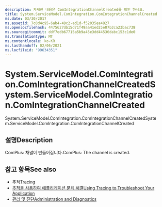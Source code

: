 ```yaml
---
description: 자세한 내용은 ComIntegrationChannelCreated를 확인 하세요.
title: System.ServiceModel.ComIntegration.ComIntegrationChannelCreated
ms.date: 03/30/2017
ms.assetid: 7c0d4c95-6ab4-49c2-ad1d-f52035ea4827
ms.openlocfilehash: 4475627db15d71f49aa41ed25e07b3ca23bac738
ms.sourcegitcommit: ddf7edb67715a5b9a45e3dd44536dabc153c1de0
ms.translationtype: MT
ms.contentlocale: ko-KR
ms.lasthandoff: 02/06/2021
ms.locfileid: "99634351"
---
```

# <a name="systemservicemodelcomintegrationcomintegrationchannelcreated"></a><span data-ttu-id="180a1-103">System.ServiceModel.ComIntegration.ComIntegrationChannelCreated</span><span class="sxs-lookup"><span data-stu-id="180a1-103">System.ServiceModel.ComIntegration.ComIntegrationChannelCreated</span></span>

<span data-ttu-id="180a1-104">System.ServiceModel.ComIntegration.ComIntegrationChannelCreated</span><span class="sxs-lookup"><span data-stu-id="180a1-104">System.ServiceModel.ComIntegration.ComIntegrationChannelCreated</span></span>  
  
## <a name="description"></a><span data-ttu-id="180a1-105">설명</span><span class="sxs-lookup"><span data-stu-id="180a1-105">Description</span></span>  

 <span data-ttu-id="180a1-106">ComPlus: 채널이 만들어집니다.</span><span class="sxs-lookup"><span data-stu-id="180a1-106">ComPlus: The channel is created.</span></span>  
  
## <a name="see-also"></a><span data-ttu-id="180a1-107">참고 항목</span><span class="sxs-lookup"><span data-stu-id="180a1-107">See also</span></span>

- [<span data-ttu-id="180a1-108">추적</span><span class="sxs-lookup"><span data-stu-id="180a1-108">Tracing</span></span>](index.md)
- [<span data-ttu-id="180a1-109">추적을 사용하여 애플리케이션 문제 해결</span><span class="sxs-lookup"><span data-stu-id="180a1-109">Using Tracing to Troubleshoot Your Application</span></span>](using-tracing-to-troubleshoot-your-application.md)
- [<span data-ttu-id="180a1-110">관리 및 진단</span><span class="sxs-lookup"><span data-stu-id="180a1-110">Administration and Diagnostics</span></span>](../index.md)

